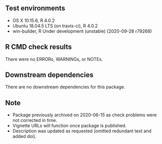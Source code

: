 ## Test environments
* OS X 10.15.6, R 4.0.2
* Ubuntu 18.04.5 LTS (on travis-ci), R 4.0.2
* win-builder, R Under development (unstable) (2020-09-28 r79268)

## R CMD check results
There were no ERRORs, WARNINGs, or NOTEs.

## Downstream dependencies
There are no downstream dependencies for this package.

## Note
* Package previously archived on 2020-06-15 as check problems were not corrected in time.
* Vignette URLs will function once package is published.
* Description was updated as requested (omitted redundant text and added doi).
